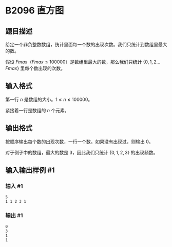 # B2096 直方图

## 题目描述

给定一个非负整数数组，统计里面每一个数的出现次数。我们只统计到数组里最大的数。

假设 $Fmax（Fmax \le 100000）$是数组里最大的数，那么我们只统计 $\{0,1,2 \ldots Fmax \}$ 里每个数出现的次数。

## 输入格式

第一行 $n$ 是数组的大小。$1 \le n \le 100000$。

紧接着一行是数组的 $n$ 个元素。

## 输出格式

按顺序输出每个数的出现次数，一行一个数。如果没有出现过，则输出 $0$。

对于例子中的数组，最大的数是 $3$，因此我们只统计 $\{0,1,2,3\}$ 的出现频数。

## 输入输出样例 #1

### 输入 #1

```
5
1 1 2 3 1
```

### 输出 #1

```
0
3
1 
1
```